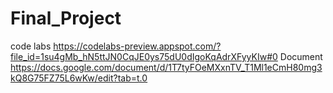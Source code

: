 # Final_Project

code labs https://codelabs-preview.appspot.com/?file_id=1su4gMb_hN5ttJN0CqJE0ys75dU0dIgoKqAdrXFyyKIw#0
Document https://docs.google.com/document/d/1T7tyFOeMXxnTV_T1Ml1eCmH80mg3kQ8G75FZ75L6wKw/edit?tab=t.0
